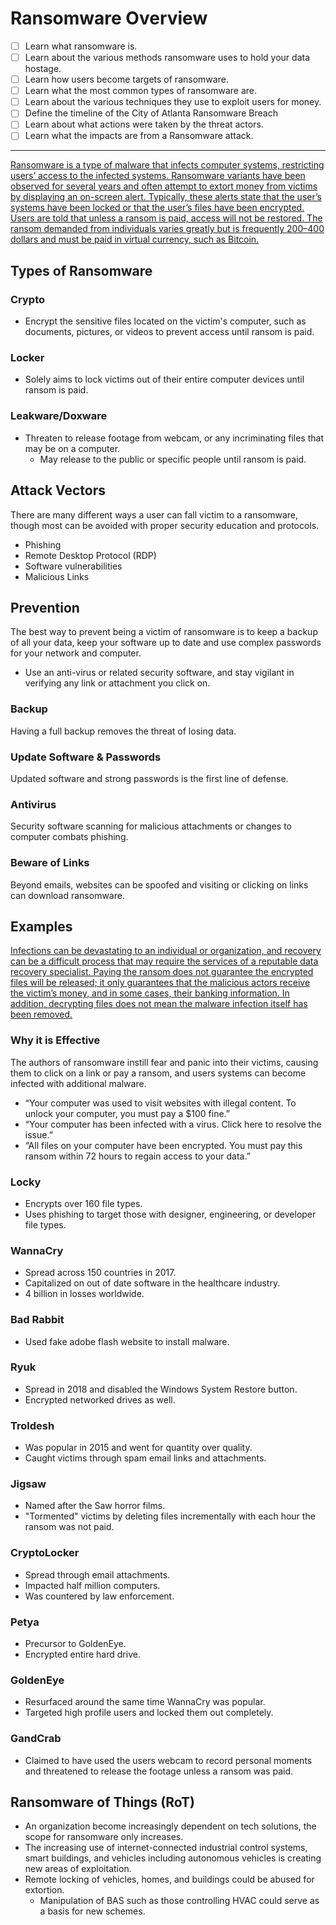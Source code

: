 # Ransomware Overview

* [ ] Learn what ransomware is.
* [ ] Learn about the various methods ransomware uses to hold your data hostage.
* [ ] Learn how users become targets of ransomware.
* [ ] Learn what the most common types of ransomware are.
* [ ] Learn about the various techniques they use to exploit users for money.
* [ ] Define the timeline of the City of Atlanta Ransomware Breach
* [ ] Learn about what actions were taken by the threat actors.
* [ ] Learn what the impacts are from a Ransomware attack.

***

[Ransomware is a type of malware that infects computer systems, restricting users’ access to the infected systems. Ransomware variants have been observed for several years and often attempt to extort money from victims by displaying an on-screen alert. Typically, these alerts state that the user’s systems have been locked or that the user’s files have been encrypted. Users are told that unless a ransom is paid, access will not be restored. The ransom demanded from individuals varies greatly but is frequently $200–$400 dollars and must be paid in virtual currency, such as Bitcoin.](https://www.cisa.gov/uscert/ncas/alerts/TA16-091A)

## Types of Ransomware

### Crypto

* Encrypt the sensitive files located on the victim's computer, such as documents, pictures, or videos to prevent access until ransom is paid.

### Locker

* Solely aims to lock victims out of their entire computer devices until ransom is paid.

### Leakware/Doxware

* Threaten to release footage from webcam, or any incriminating files that may be on a computer.
  * May release to the public or specific people until ransom is paid.

## Attack Vectors

There are many different ways a user can fall victim to a ransomware, though most can be avoided with proper security education and protocols.

* Phishing
* Remote Desktop Protocol (RDP)
* Software vulnerabilities
* Malicious Links

## Prevention

The best way to prevent being a victim of ransomware is to keep a backup of all your data, keep your software up to date and use complex passwords for your network and computer.

* Use an anti-virus or related security software, and stay vigilant in verifying any link or attachment you click on.

### Backup

Having a full backup removes the threat of losing data.

### Update Software & Passwords

Updated software and strong passwords is the first line of defense.

### Antivirus

Security software scanning for malicious attachments or changes to computer combats phishing.

### Beware of Links

Beyond emails, websites can be spoofed and visiting or clicking on links can download ransomware.

## Examples

[Infections can be devastating to an individual or organization, and recovery can be a difficult process that may require the services of a reputable data recovery specialist. Paying the ransom does not guarantee the encrypted files will be released; it only guarantees that the malicious actors receive the victim’s money, and in some cases, their banking information. In addition, decrypting files does not mean the malware infection itself has been removed.](https://www.cisa.gov/uscert/ncas/alerts/TA16-091A)

### Why it is Effective

The authors of ransomware instill fear and panic into their victims, causing them to click on a link or pay a ransom, and users systems can become infected with additional malware.

* “Your computer was used to visit websites with illegal content. To unlock your computer, you must pay a $100 fine.”
* “Your computer has been infected with a virus. Click here to resolve the issue.”
* “All files on your computer have been encrypted. You must pay this ransom within 72 hours to regain access to your data.”

### Locky

* Encrypts over 160 file types.
* Uses phishing to target those with designer, engineering, or developer file types.

### WannaCry

* Spread across 150 countries in 2017.
* Capitalized on out of date software in the healthcare industry.
* 4 billion in losses worldwide.

### Bad Rabbit

* Used fake adobe flash website to install malware.

### Ryuk

* Spread in 2018 and disabled the Windows System Restore button.
* Encrypted networked drives as well.

### Troldesh

* Was popular in 2015 and went for quantity over quality.
* Caught victims through spam email links and attachments.

### Jigsaw

* Named after the Saw horror films.
* "Tormented" victims by deleting files incrementally with each hour the ransom was not paid.

### CryptoLocker

* Spread through email attachments.
* Impacted half million computers.
* Was countered by law enforcement.

### Petya

* Precursor to GoldenEye.
* Encrypted entire hard drive.

### GoldenEye

* Resurfaced around the same time WannaCry was popular.
* Targeted high profile users and locked them out completely.

### GandCrab

* Claimed to have used the users webcam to record personal moments and threatened to release the footage unless a ransom was paid.

## Ransomware of Things (RoT)

* An organization become increasingly dependent on tech solutions, the scope for ransomware only increases.
* The increasing use of internet-connected industrial control systems, smart buildings, and vehicles including autonomous vehicles is creating new areas of exploitation.
* Remote locking of vehicles, homes, and buildings could be abused for extortion.
  * Manipulation of BAS such as those controlling HVAC could serve as a basis for new schemes.
